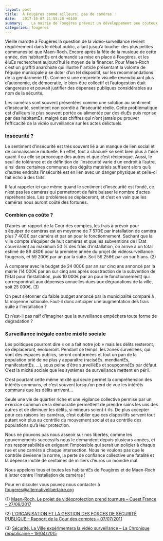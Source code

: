 ```yaml
---
layout: post
title:  À Fougères comme ailleurs, pas de caméras !
date:   2017-10-07 21:55:28 +0100
summary:    La mairie de Fougères prévoit un développement peu couteux d'un système de vidéo surveillance. Crédible ?
categories: fougeres
---
```


Vieille marotte à Fougères la question de la vidéo-surveillance revient régulièrement dans le débat public, allant jusqu’à toucher des plus petites communes tel que Maen-Roch. Encore après la fête de la musique de cette année, des habitantEs ont demandé sa mise en place à Fougères, et les éluEs recherchent aujourd’hui le moyen de la financer. Pour Maen-Roch c’est un graffiti anarchiste qui illustre l’ article présentant la volonté de l’équipe municipale à se doter d’un tel dispositif, sur les recommandations de la gendarmerie (1). Comme si une empreinte visuelle revendiquant plus d’autonomie, de démocratie, le bien-être collectif et l’autogestion était dangereuse et pouvait justifier des dépenses publiques considérables au nom de la sécurité.

Les caméras sont souvent présentées comme une solution au sentiment d’insécurité, sentiment non corrélé à l’insécurité réelle. Cette problématique est d’ailleurs le plus souvent portée ou alimentée par des éluEs puis reprise par des habitantEs, malgré des chiffres qui n’ont jamais pu prouver l’efficacité de la vidéo surveillance sur les actes délictuels.

### Insécurité ?

Le sentiment d’insécurité est très souvent lié à un manque de lien social et de connaissance mutuelle. En effet, tout à chacunE se sent bien plus à l’aise quant il ou elle se préoccupe des autres et que c’est réciproque. Aussi, le seuil de tolérance et de définition de l’insécurité varie d’un endroit à l’autre, ainsi dans certaines communes des dégâts matériels suffisent alors qu’à d’autres endroits l’insécurité est en lien avec un danger physique et celle-ci fait écho à des faits.

Il faut rappeler ici que même quand le sentiment d’insécurité est fondé, ce n’est pas les caméras qui permettront de faire baisser le nombre d’actes répréhensibles. Les problèmes se déplaceront, et c’est en vain que les caméras nous auront coûté des fortunes.

### Combien ça coûte ?

D’après un rapport de la Cour des comptes, les frais à prévoir pour s’équiper de caméras est en moyenne de 7 570€ par installation de caméra plus 7 400€ par caméra et par an pour le fonctionnement. Sachant que la ville compte s’équiper de huit caméras et que les subventions de l’Etat couvriraient au maximum 50 % des frais d’installation, on arrive à un total estimé de 89 480€ pour la première année du projet de vidéosurveillance fougerais, et 59 200€ par an par la suite. Soit 59 256€ par an sur 5 ans. (2)

À comparer avec le budget de 24 000€ par an sur cinq ans annoncé par la mairie (14 000€ par an sur cinq ans après soustraction de la subvention de l’Etat pour l’installation, puis 10 000€ par an pour le fonctionnement) qui correspondrait aux dépenses annuelles dues aux dégradations de la ville, soit 25 000€. (3)

On peut s’étonner du faible budget annoncé par la municipalité comparé à la moyenne nationale. Faut-il donc anticiper une augmentation des frais suite à l’installation ?

Et n’est-il pas naïf d’imaginer que la surveillance empêchera toute forme de dégradation ?

### Surveillance inégale contre mixité sociale

Les politiques pourront dire « on a fait notre job » mais les délits resteront, se déplaceront, évolueront. Pendant ce temps, les zones surveillées, qui sont des espaces publics, seront conformées et tout un pan de la population prié de ne plus y apparaître (raciséEs, mendiantEs, manifestantEs, …), sous peine d’être surveilléEs et soupçonnéEs par défaut. C’est la mixité sociale que les systèmes de surveillance mettent en péril.

C’est pourtant cette même mixité qui seule permet la compréhension des intérêts communs, et c’est souvent lorsqu’on perd de vue les intérêts communs que les délits arrivent…

Seule une vie de quartier riche et une vigilance collective permise par un exercice commun de la démocratie permettent de prendre soins les uns des autres et de diminuer les délits, si mineurs soient-t-ils. De plus accepter pour ces raisons les caméras, c’est oublier que ces dispositifs servent tout autant voir plus au contrôle du mouvement social et au contrôle des populations qu’à leur protection.

Nous ne pouvons pas nous asseoir sur nos libertés, comme les gouvernements successifs nous le demandent depuis plusieurs années, et nos responsabilités en exigeant l’impossible qui serait un policier à chaque rue et une caméra à chaque intersection.
Nous ne voulons pas que le contrôle devienne la norme, la perte de confiance collective une fatalité et la dépense inutile de centaines de milliers d’euros un moindre mal.

Nous appelons tous et toutes les habitantEs de Fougères et de Maen-Roch à lutter contre l’installation de caméras !

Pour en discuter vous pouvez nous contacter à [fougeres@alternativelibertaire.org](mailto:fougeres@alternativelibertaire.org)

 

(1) [Maen-Roch. Le projet de vidéoprotection prend tournure – Ouest France – 27/06/2017](https://www.ouest-france.fr/bretagne/maen-roch-35460/maen-roch-le-projet-de-videoprotection-prend-tournure-5093271)

(2) [L’ORGANISATION ET LA GESTION DES FORCES DE SÉCURITÉ PUBLIQUE – Rapport de la Cour des comptes – 07/07/2011](http://www.lemonde.fr/mmpub/edt/doc/20110707/1545747_3260_rpt_securite_publique_definitif.pdf)

(3) [Sécurité. La Ville expérimentera la vidéo surveillance – La Chronique républicaine – 19/04/2015](https://actu.fr/bretagne/fougeres_35115/securite-la-ville-experimentera-la-video-surveillance_2912489.html)